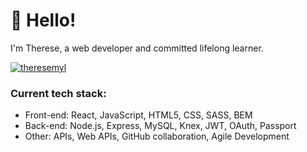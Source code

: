 # 👋 Hello!

I'm Therese, a web developer and committed lifelong learner. 

[![theresemyl](https://github-profile-trophy.vercel.app/?username=theresemyl)](https://github.com/theresemyl/github-profile-trophy)

### Current tech stack:
- Front-end: React, JavaScript, HTML5, CSS, SASS, BEM
- Back-end: Node.js, Express, MySQL, Knex, JWT, OAuth, Passport
- Other: APIs, Web APIs, GitHub collaboration, Agile Development
